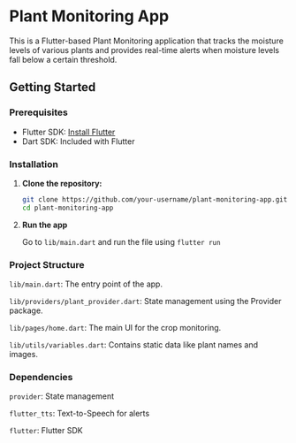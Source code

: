 # Plant Monitoring App

This is a Flutter-based Plant Monitoring application that tracks the moisture levels of various plants and provides real-time alerts when moisture levels fall below a certain threshold. <more>

## Getting Started

### Prerequisites

- Flutter SDK: [Install Flutter](https://flutter.dev/docs/get-started/install)
- Dart SDK: Included with Flutter

### Installation

1. **Clone the repository:**

   ```bash
   git clone https://github.com/your-username/plant-monitoring-app.git
   cd plant-monitoring-app
2. **Run the app**
   
      Go to `lib/main.dart` and run the file using `flutter run`



### **Project Structure**

`lib/main.dart`: The entry point of the app.

`lib/providers/plant_provider.dart`: State management using the Provider package.

`lib/pages/home.dart`: The main UI for the crop monitoring.

`lib/utils/variables.dart`: Contains static data like plant names and images.

### **Dependencies**

`provider`: State management

`flutter_tts`: Text-to-Speech for alerts

`flutter`: Flutter SDK
